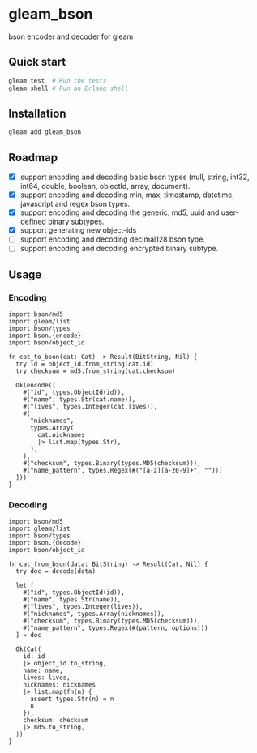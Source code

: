 # gleam_bson

bson encoder and decoder for gleam

## Quick start

```sh
gleam test  # Run the tests
gleam shell # Run an Erlang shell
```

## Installation

```sh
gleam add gleam_bson
```

## Roadmap

- [x] support encoding and decoding basic bson types (null, string, int32, int64, double, boolean, objectId, array, document).
- [x] support encoding and decoding min, max, timestamp, datetime, javascript and regex bson types.
- [x] support encoding and decoding the generic, md5, uuid and user-defined binary subtypes.
- [x] support generating new object-ids
- [ ] support encoding and decoding decimal128 bson type.
- [ ] support encoding and decoding encrypted binary subtype.

## Usage

### Encoding

```gleam
import bson/md5
import gleam/list
import bson/types
import bson.{encode}
import bson/object_id

fn cat_to_bson(cat: Cat) -> Result(BitString, Nil) {
  try id = object_id.from_string(cat.id)
  try checksum = md5.from_string(cat.checksum)

  Ok(encode([
    #("id", types.ObjectId(id)),
    #("name", types.Str(cat.name)),
    #("lives", types.Integer(cat.lives)),
    #(
      "nicknames",
      types.Array(
        cat.nicknames
        |> list.map(types.Str),
      ),
    ),
    #("checksum", types.Binary(types.MD5(checksum))),
    #("name_pattern", types.Regex(#("[a-z][a-z0-9]+", "")))
  ]))
}
```

### Decoding

```gleam
import bson/md5
import gleam/list
import bson/types
import bson.{decode}
import bson/object_id

fn cat_from_bson(data: BitString) -> Result(Cat, Nil) {
  try doc = decode(data)

  let [
    #("id", types.ObjectId(id)),
    #("name", types.Str(name)),
    #("lives", types.Integer(lives)),
    #("nicknames", types.Array(nicknames)),
    #("checksum", types.Binary(types.MD5(checksum))),
    #("name_pattern", types.Regex(#(pattern, options)))
  ] = doc

  Ok(Cat(
    id: id
    |> object_id.to_string,
    name: name,
    lives: lives,
    nicknames: nicknames
    |> list.map(fn(n) {
      assert types.Str(n) = n
      n
    }),
    checksum: checksum
    |> md5.to_string,
  ))
}
```
